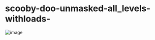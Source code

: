 # scooby-doo-unmasked-all_levels-withloads-

![image](https://github.com/user-attachments/assets/3a9716ca-794d-430f-9b9d-ca3d69ab9c08)
